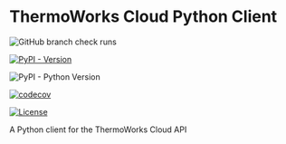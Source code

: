 # ThermoWorks Cloud Python Client

![GitHub branch check runs](https://img.shields.io/github/check-runs/a2hill/python-thermoworks-cloud/main)

[![PyPI - Version](https://img.shields.io/pypi/v/thermoworks-cloud)](https://pypi.org/project/thermoworks-cloud/)

![PyPI - Python Version](https://img.shields.io/pypi/pyversions/thermoworks-cloud)

[![codecov](https://codecov.io/gh/a2hill/python-thermoworks-cloud/branch/main/graph/badge.svg?token=1QQENQPNB2)](https://codecov.io/gh/a2hill/python-thermoworks-cloud)

[![License](https://img.shields.io/github/license/a2hill/python-thermoworks-cloud)](https://raw.githubusercontent.com/a2hill/python-thermoworks-cloud/refs/heads/main/LICENSE.txt)

A Python client for the ThermoWorks Cloud API